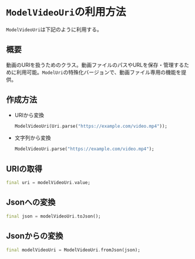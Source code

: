 # `ModelVideoUri`の利用方法

`ModelVideoUri`は下記のように利用する。

## 概要

動画のURIを扱うためのクラス。動画ファイルのパスやURLを保存・管理するために利用可能。`ModelUri`の特殊化バージョンで、動画ファイル専用の機能を提供。

## 作成方法

- URIから変換

    ```dart
    ModelVideoUri(Uri.parse("https://example.com/video.mp4"));
    ```

- 文字列から変換

    ```dart
    ModelVideoUri.parse("https://example.com/video.mp4");
    ```

## URIの取得

```dart
final uri = modelVideoUri.value;
```

## Jsonへの変換

```dart
final json = modelVideoUri.toJson();
```

## Jsonからの変換

```dart
final modelVideoUri = ModelVideoUri.fromJson(json);
```
